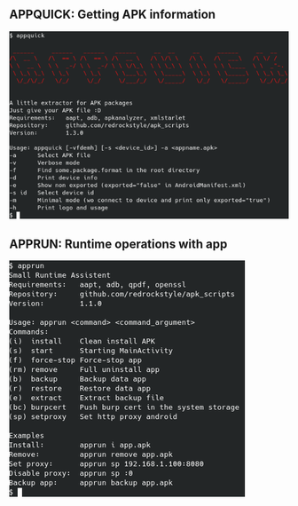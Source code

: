 ## APPQUICK: Getting APK information
![image](./img/appquick.png)

## APPRUN: Runtime operations with app
![image](./img/apprun.png)
